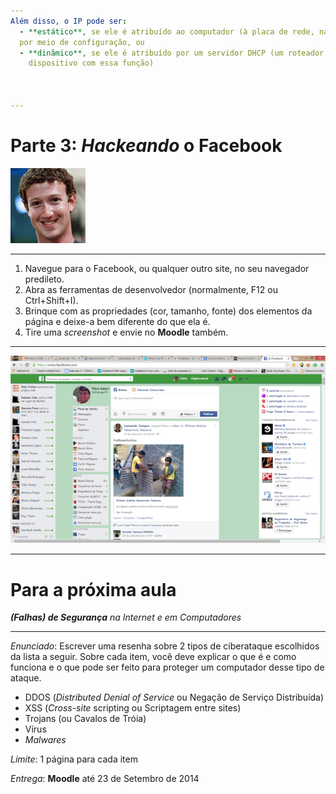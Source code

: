 ```yaml
---
Além disso, o IP pode ser:
  - **estático**, se ele é atribuído ao computador (à placa de rede, na verdade)
  por meio de configuração, ou
  - **dinâmico**, se ele é atribuído por um servidor DHCP (um roteador ou outro
    dispositivo com essa função)



---
```

# Parte 3: *Hackeando* o Facebook

![Foto do Mark Zuckerberg](images/mark.jpg)

---

1. Navegue para o Facebook, ou qualquer outro site, no seu navegador predileto.
1. Abra as ferramentas de desenvolvedor (normalmente, F12 ou Ctrl+Shift+I).
1. Brinque com as propriedades (cor, tamanho, fonte) dos elementos da página e
   deixe-a bem diferente do que ela é.
1. Tire uma _screenshot_ e envie no **Moodle** também.

---
![Tela do Facebook hackeado pelo professor](images/hacked-facebook.png)


---
# Para a **próxima aula**
_**(Falhas) de Segurança** na Internet e em Computadores_

---
_Enunciado_: Escrever uma resenha sobre 2 tipos de ciberataque escolhidos da
lista a seguir. Sobre cada item, você deve explicar o que é e como funciona e
o que pode ser feito para proteger um computador desse tipo de ataque.

- DDOS (_Distributed Denial of Service_ ou Negação de Serviço Distribuída)
- XSS (_Cross-site_ scripting ou Scriptagem entre sites)
- Trojans (ou Cavalos de Tróia)
- Vírus
- _Malwares_



_Limite_: 1 página para cada item

_Entrega_: **Moodle** até 23 de Setembro de 2014
